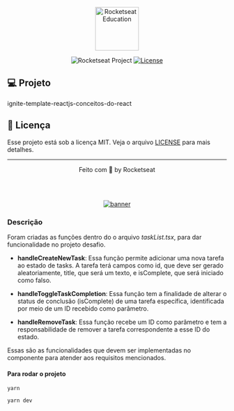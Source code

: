 <p align="center">
  <img alt="Rocketseat Education" src="https://avatars.githubusercontent.com/u/69590972?s=200&v=4" width="100px" />
</p>

<p align="center">
  <img src="https://img.shields.io/static/v1?label=Rocketseat&message=Education&color=8257e5&labelColor=202024" alt="Rocketseat Project" />
  <a href="LICENSE"><img  src="https://img.shields.io/static/v1?label=License&message=MIT&color=8257e5&labelColor=202024" alt="License"></a>
</p>


## 💻 Projeto

ignite-template-reactjs-conceitos-do-react

## 📝 Licença

Esse projeto está sob a licença MIT. Veja o arquivo [LICENSE](LICENSE) para mais detalhes.

---

<p align="center">
  Feito com 💜 by Rocketseat
</p>


<!--START_SECTION:footer-->

<br />
<br />

<p align="center">
  <a href="https://discord.gg/rocketseat" target="_blank">
    <img align="center" src="https://storage.googleapis.com/golden-wind/comunidade/rodape.svg" alt="banner"/>
  </a>
</p>

<!--END_SECTION:footer-->


### Descrição

Foram criadas as funções dentro do o arquivo _taskList.tsx_, para dar funcionalidade no projeto desafio.

* **handleCreateNewTask**: Essa função permite adicionar uma nova tarefa ao estado de tasks. A tarefa terá campos como id, que deve ser gerado aleatoriamente, title, que será um texto, e isComplete, que será iniciado como falso.

* **handleToggleTaskCompletion**: Essa função tem a finalidade de alterar o status de conclusão (isComplete) de uma tarefa específica, identificada por meio de um ID recebido como parâmetro.

* **handleRemoveTask**: Essa função recebe um ID como parâmetro e tem a responsabilidade de remover a tarefa correspondente a esse ID do estado.

Essas são as funcionalidades que devem ser implementadas no componente para atender aos requisitos mencionados.

#### Para rodar o projeto
```dash
yarn
```
```dash
yarn dev
```